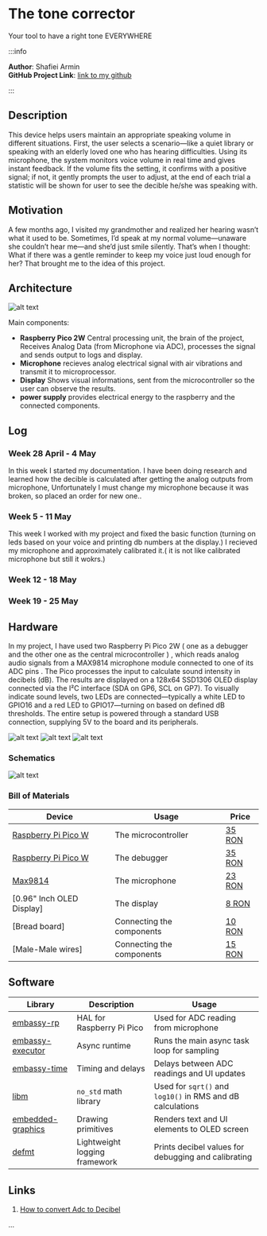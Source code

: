 # The tone corrector
 Your tool to have a right tone EVERYWHERE
 
:::info 

**Author**: Shafiei Armin\
**GitHub Project Link**: [link to my github ](https://github.com/UPB-PMRust-Students/project-ArminSHaf)

:::

## Description

This device helps users maintain an appropriate speaking volume in different situations. First, the user selects a scenario—like a quiet library or speaking with an elderly loved one who
has hearing difficulties. Using its microphone, the system monitors voice volume in real time and gives instant feedback. If the volume fits the setting, it confirms with a positive signal; if not, it gently prompts the user to adjust, at the end of each trial a statistic will be shown for user to see the decible he/she was speaking with.

## Motivation

A few months ago, I visited my grandmother and realized her hearing wasn’t what it used to be. Sometimes, I’d speak at my normal volume—unaware she couldn’t hear me—and she’d just smile silently. That’s when I thought: What if there was a gentle reminder to keep my voice just loud enough for her? That brought me to the idea of this project.

## Architecture 

![alt text](architechture.webp)

Main components:
 - **Raspberry Pico 2W**  Central processing unit, the brain of the project, Receives Analog Data (from Microphone via ADC), processes the signal and sends output to logs and display.
 - **Microphone** recieves analog electrical signal with air vibrations and transmit it to microprocessor.
 - **Display**  Shows visual informations, sent from the microcontroller so the user can observe the results.
 - **power supply** provides electrical energy to the raspberry and the connected components.

## Log

<!-- write your progress here every week -->
### Week 28 April - 4 May
In this week I started my documentation. I have been doing research and learned how the decible is calculated after getting the analog outputs from microphone, Unfortunately I must change my microphone because it was broken, so placed an order for new one..

### Week 5 - 11 May
This week I worked with my project and fixed the basic function (turning on leds based on your voice and printing db numbers at the display.)
I recieved my microphone and approximately calibrated it.( it is not like calibrated microphone  but still it wokrs.)

### Week 12 - 18 May

### Week 19 - 25 May

## Hardware
In my project, I have used two Raspberry Pi Pico 2W ( one as a debugger and the other one as the central microcontroller ) , which reads analog audio signals from a MAX9814 microphone module connected to one of its ADC pins . The Pico processes the input to calculate sound intensity in decibels (dB). The results are displayed on a 128x64 SSD1306 OLED display connected via the I²C interface (SDA on GP6, SCL on GP7). To visually indicate sound levels, two LEDs are connected—typically a white LED to GPIO16 and a red LED to GPIO17—turning on based on defined dB thresholds. The entire setup is powered through a standard USB connection, supplying 5V to the board and its peripherals.


![alt text](ph1.webp)
![alt text](ph2.webp)
![alt text](ph3.webp)

### Schematics

![alt text](schematic.svg)


### Bill of Materials

<!-- Fill out this table with all the hardware components that you might need.

The format is 
```
| [Device](link://to/device) | This is used ... | [price](link://to/store) |

```

-->

| Device | Usage | Price |
|--------|--------|-------|
| [Raspberry Pi Pico W](https://www.raspberrypi.com/documentation/microcontrollers/raspberry-pi-pico.html) | The microcontroller | [35 RON](https://www.optimusdigital.ro/en/raspberry-pi-boards/12394-raspberry-pi-pico-w.html) |
| [Raspberry Pi Pico W](https://www.raspberrypi.com/documentation/microcontrollers/raspberry-pi-pico.html) | The debugger | [35 RON](https://www.optimusdigital.ro/en/raspberry-pi-boards/12394-raspberry-pi-pico-w.html) |
| [Max9814](https://www.analog.com/media/en/technical-documentation/data-sheets/max9814.pdf) | The microphone | [23 RON](https://www.emag.ro/amplificator-microfon-max9814-ai1095/pd/DJGRKFMBM) |
| [0.96" Inch OLED Display] | The display | [8 RON](https://www.aliexpress.com/item/1005006365881525.html?spm=a2g0o.order_list.order_list_main.5.78d81802tA33SX) |
| [Bread board] | Connecting the components | [10 RON](https://www.aliexpress.com/item/1005006713173854.html?spm=a2g0o.productlist.main.1.256d2aa3stlphA&algo_pvid=9e7e7937-916a-4227-8016-4319195a7894&algo_exp_id=9e7e7937-916a-4227-8016-4319195a7894-0&pdp_ext_f=%7B%22order%22%3A%224666%22%2C%22eval%22%3A%221%22%7D&pdp_npi=4%40dis%21RON%2128.62%214.67%21%21%2144.13%217.20%21%40211b80d117432422098814750e8707%2112000038074302745%21sea%21RO%210%21ABX&curPageLogUid=4IDdjq0wfMaI&utparam-url=scene%3Asearch%7Cquery_from%3A) |
| [Male-Male wires] | Connecting the components | [15 RON](https://www.optimusdigital.ro/en/wires-with-connectors/891-wires-male-male-10p-30cm.html?search_query=wires&results=556) |




## Software

| Library | Description | Usage |
|---------|-------------|-------|
| [embassy-rp](https://github.com/embassy-rs/embassy/blob/main/embassy-rp/README.md) | HAL for Raspberry Pi Pico | Used for ADC reading from microphone |
| [embassy-executor](https://github.com/embassy-rs/embassy/tree/main/embassy-executor) | Async runtime | Runs the main async task loop for sampling |
| [embassy-time](https://crates.io/crates/embassy-time) | Timing and delays | Delays between ADC readings and UI updates |
| [libm](https://github.com/rust-lang/libm) | `no_std` math library | Used for `sqrt()` and `log10()` in RMS and dB calculations |
| [embedded-graphics](https://github.com/embedded-graphics/embedded-graphics) | Drawing primitives | Renders text and UI elements to OLED screen |
| [defmt](https://github.com/knurling-rs/defmt) | Lightweight logging framework | Prints  decibel values for debugging and calibrating |


## Links

<!-- Add a few links that inspired you and that you think you will use for your project -->

1. [How to convert Adc to Decibel](https://forum.arduino.cc/t/analog-read-value-db/307667/2)

...
